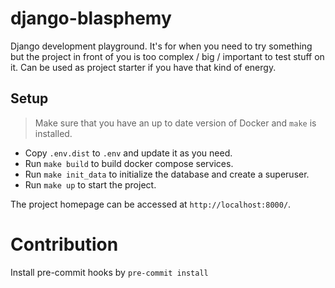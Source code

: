 # django-blasphemy

Django development playground. It's for when you need to try something but the project in front of you is too complex / big / important to test stuff on it. Can be used as project starter if you have that kind of energy.

## Setup
> Make sure that you have an up to date version of Docker and `make` is installed.

* Copy `.env.dist` to `.env` and update it as you need.
* Run `make build` to build docker compose services.
* Run `make init_data` to initialize the database and create a superuser.
* Run `make up` to start the project.

The project homepage can be accessed at `http://localhost:8000/`.

# Contribution

Install pre-commit hooks by `pre-commit install`
